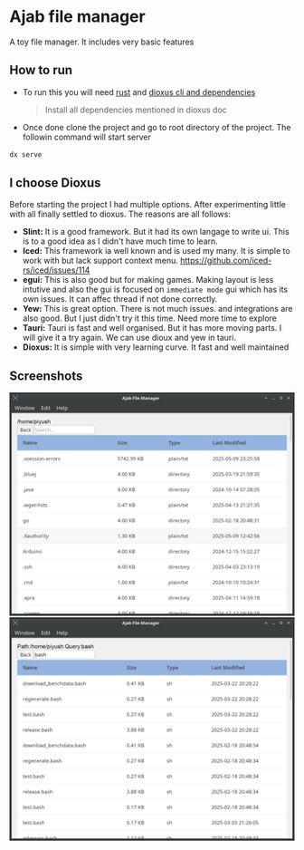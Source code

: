 # Ajab file manager

A toy file manager. It includes very basic features

## How to run

- To run this you will need [rust](https://www.rust-lang.org/) and [dioxus cli and dependencies](https://dioxuslabs.com/learn/0.6/getting_started/)
  > Install all dependencies mentioned in dioxus doc
- Once done clone the project and go to root directory of the project. The followin command will start server

```bash
dx serve

```

## I choose Dioxus

Before starting the project I had multiple options. After experimenting little with all finally settled to dioxus. The reasons are all follows:

- **Slint:** It is a good framework. But it had its own langage to write ui. This is to a good idea as I didn't have much time to learn.
- **Iced:** This framework ia well known and is used my many. It is simple to work with but lack support context menu. https://github.com/iced-rs/iced/issues/114
- **egui:** This is also good but for making games. Making layout is less intutive and also the gui is focused on `immediate mode` gui which has its own issues. It can affec thread if not done correctly.
- **Yew:** This is great option. There is not much issues. and integrations are also good. But I just didn't try it this time. Need more time to explore
- **Tauri:** Tauri is fast and well organised. But it has more moving parts. I will give it a try again. We can use dioux and yew in tauri.
- **Dioxus:** It is simple with very learning curve. It fast and well maintained

## Screenshots

![IMG1](screenshot/Screenshot_2025-05-09_23-26-29.jpg)
![IMG2](screenshot/Screenshot_2025-05-09_23-31-43.jpg)
